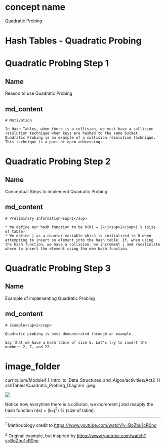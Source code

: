 # concept name
Quadratic Probing

# Hash Tables - Quadratic Probing

# Quadratic Probing Step 1
## Name
Reason to use Quadratic Probing
## md_content

```
# Motivation

In Hash Tables, when there is a collision, we must have a collision resolution technique when keys are hashed to the same bucket. Quadratic Probing is an example of a collision resolution technique. This technique is a part of open addressing.
```

# Quadratic Probing Step 2
## Name
Conceptual Steps to implement Quadratic Probing
## md_content

```
# Preliminary Information<sup>1</sup> 

* We define our hash function to be h(k) = (k+j<sup>2</sup>) % (size of table)
* We define j as a counter variable which is initialized to 0 when attempting to insert an element into the hash table. If, when using the hash function, we have a collision, we increment j and recalculate where to insert the element using the new hash function.
```

# Quadratic Probing Step 3
## Name
Example of implementing Quadratic Probing
## md_content

```
# Example<sup>2</sup>

Quadratic probing is best demonstrated through an example.

Say that we have a hash table of size 5. Let's try to insert the numbers 2, 7, and 22.
```

# image_folder
curriculum/Module4.1_Intro_to_Data_Structures_and_Algos/activities/Act2_HashTables/Quadratic_Probing_Diagram .jpeg

<img src ="https://projectbit.s3-us-west-1.amazonaws.com/darlene/labs/Quadratic_Probing_Diagram+.jpeg">

Notice how everytime there is a collision, we increment j and reapply the hash function h(k) = (k+j<sup>2</sup>) % (size of table).

<hr>

<sup>1</sup> Methodology credit to https://www.youtube.com/watch?v=BoZbu1cR0no

<sup>2</sup> Original example, but inspired by https://www.youtube.com/watch?v=BoZbu1cR0no 

 











